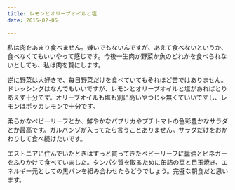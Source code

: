 ```yaml
---
title: レモンとオリーブオイルと塩
date: 2015-02-05

---
```


私は肉をあまり食べません。嫌いでもないんですが、あえて食べないというか、食べなくてもいいやって感じです。今後一生肉か野菜か魚のどれかを食べられないとしても、私は肉を贄にします。

逆に野菜は大好きで、毎日野菜だけを食べていてもそれほど苦ではありません。ドレッシングはなんでもいいですが、レモンとオリーブオイルと塩があればとりあえず十分です。オリーブオイルも塩も別に高いやつじゃ無くていいですし、レモンはポッカレモンで十分です。

柔らかなベビーリーフとか、鮮やかなパプリカやプチトマトの色彩豊かなサラダとか最高です。ガルバンゾが入ってたら言うことありません。サラダだけをおかわりして食べ続けたいです。

エストニアに住んでいたときはずっと買ってきたベビーリーフに醤油とビネガーをふりかけて食べていました。タンパク質を取るために缶詰の豆と目玉焼き、エネルギー元としての黒パンを組み合わせたらどうでしょう。完璧な朝食だと思います。
